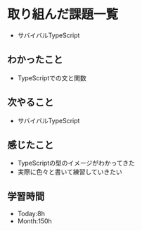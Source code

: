 # 取り組んだ課題一覧
- サバイバルTypeScript
## わかったこと
- TypeScriptでの文と関数
## 次やること
- サバイバルTypeScript
## 感じたこと
- TypeScriptの型のイメージがわかってきた
- 実際に色々と書いて練習していきたい
## 学習時間
- Today:8h
- Month:150h
